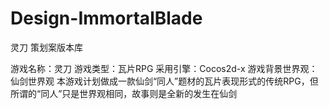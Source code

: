 # Design-ImmortalBlade
灵刀 策划案版本库

游戏名称：灵刀
游戏类型：瓦片RPG
采用引擎：Cocos2d-x
游戏背景世界观：仙剑世界观
	本游戏计划做成一款仙剑“同人”题材的瓦片表现形式的传统RPG，但所谓的“同人”只是世界观相同，故事则是全新的发生在仙剑